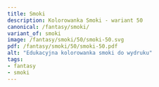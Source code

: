 ```yaml
---
title: Smoki
description: Kolorowanka Smoki - wariant 50
canonical: /fantasy/smoki/
variant_of: smoki
image: /fantasy/smoki/50/smoki-50.svg
pdf: /fantasy/smoki/50/smoki-50.pdf
alt: "Edukacyjna kolorowanka smoki do wydruku"
tags:
- fantasy
- smoki
---
```

